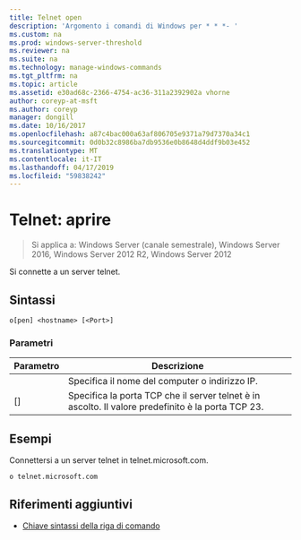 ```yaml
---
title: Telnet open
description: 'Argomento i comandi di Windows per * * *- '
ms.custom: na
ms.prod: windows-server-threshold
ms.reviewer: na
ms.suite: na
ms.technology: manage-windows-commands
ms.tgt_pltfrm: na
ms.topic: article
ms.assetid: e30ad68c-2366-4754-ac36-311a2392902a vhorne
author: coreyp-at-msft
ms.author: coreyp
manager: dongill
ms.date: 10/16/2017
ms.openlocfilehash: a87c4bac000a63af806705e9371a79d7370a34c1
ms.sourcegitcommit: 0d0b32c8986ba7db9536e0b8648d4ddf9b03e452
ms.translationtype: MT
ms.contentlocale: it-IT
ms.lasthandoff: 04/17/2019
ms.locfileid: "59838242"
---
```

# <a name="telnet-open"></a>Telnet: aprire

>Si applica a: Windows Server (canale semestrale), Windows Server 2016, Windows Server 2012 R2, Windows Server 2012

Si connette a un server telnet.    
## <a name="syntax"></a>Sintassi  
```  
o[pen] <hostname> [<Port>]  
```  
### <a name="parameters"></a>Parametri  
|Parametro|Descrizione|  
|-------|--------|  
|<hostname>|Specifica il nome del computer o indirizzo IP.|  
|[<Port>]|Specifica la porta TCP che il server telnet è in ascolto. Il valore predefinito è la porta TCP 23.|  
## <a name="BKMK_Examples"></a>Esempi  
Connettersi a un server telnet in telnet.microsoft.com.  
```  
o telnet.microsoft.com  
```  
## <a name="additional-references"></a>Riferimenti aggiuntivi  
-   [Chiave sintassi della riga di comando](command-line-syntax-key.md)  
